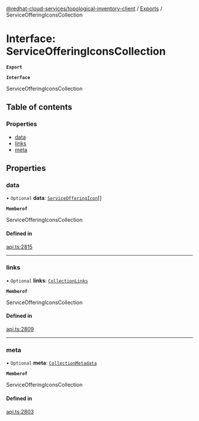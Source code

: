 [@redhat-cloud-services/topological-inventory-client](../README.md) / [Exports](../modules.md) / ServiceOfferingIconsCollection

# Interface: ServiceOfferingIconsCollection

**`Export`**

**`Interface`**

ServiceOfferingIconsCollection

## Table of contents

### Properties

- [data](ServiceOfferingIconsCollection.md#data)
- [links](ServiceOfferingIconsCollection.md#links)
- [meta](ServiceOfferingIconsCollection.md#meta)

## Properties

### data

• `Optional` **data**: [`ServiceOfferingIcon`](ServiceOfferingIcon.md)[]

**`Memberof`**

ServiceOfferingIconsCollection

#### Defined in

[api.ts:2815](https://github.com/mkholjuraev/javascript-clients/blob/master/packages/topological-inventory/api.ts#L2815)

___

### links

• `Optional` **links**: [`CollectionLinks`](CollectionLinks.md)

**`Memberof`**

ServiceOfferingIconsCollection

#### Defined in

[api.ts:2809](https://github.com/mkholjuraev/javascript-clients/blob/master/packages/topological-inventory/api.ts#L2809)

___

### meta

• `Optional` **meta**: [`CollectionMetadata`](CollectionMetadata.md)

**`Memberof`**

ServiceOfferingIconsCollection

#### Defined in

[api.ts:2803](https://github.com/mkholjuraev/javascript-clients/blob/master/packages/topological-inventory/api.ts#L2803)
